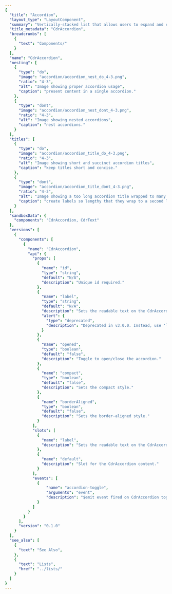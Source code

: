 ```yaml
---
{
  "title": "Accordion",
  "layout_type": "LayoutComponent",
  "summary": "Vertically-stacked list that allows users to expand and collapse additional content",
  "title_metadata": "CdrAccordion",
  "breadcrumbs": [
    {
      "text": "Components/"
    }
  ],
  "name": "CdrAccordion",
  "nesting": [
    {
      "type": "do",
      "image": "accordion/accordion_nest_do_4-3.png",
      "ratio": "4-3",
      "alt": "Image showing proper accordion usage",
      "caption": "present content in a single accordion."
    },
    {
      "type": "dont",
      "image": "accordion/accordion_nest_dont_4-3.png",
      "ratio": "4-3",
      "alt": "Image showing nested accordions",
      "caption": "nest accordions."
    }
  ],
  "titles": [
    {
      "type": "do",
      "image": "accordion/accordion_title_do_4-3.png",
      "ratio": "4-3",
      "alt": "Image showing short and succinct accordion titles",
      "caption": "keep titles short and concise."
    },
    {
      "type": "dont",
      "image": "accordion/accordion_title_dont_4-3.png",
      "ratio": "4-3",
      "alt": "Image showing a too long accordion title wrapped to many lines",
      "caption": "create labels so lengthy that they wrap to a second line."
    }
  ],
  "sandboxData": {
    "components": "CdrAccordion, CdrText"
  },
  "versions": [
    {
      "components": [
        {
          "name": "CdrAccordion",
          "api": {
            "props": [
              {
                "name": "id",
                "type": "string",
                "default": "N/A",
                "description": "Unique id required."
              },
              {
                "name": "label",
                "type": "string",
                "default": "N/A",
                "description": "Sets the readable text on the CdrAccordion button. Deprecated. Use label slot.",
                "alert": {
                  "type": "deprecated",
                  "description": "Deprecated in v3.0.0. Instead, use 'label' slot."
                }
              },
              {
                "name": "opened",
                "type": "boolean",
                "default": "false",
                "description": "Toggle to open/close the accordion."
              },
              {
                "name": "compact",
                "type": "boolean",
                "default": "false",
                "description": "Sets the compact style."
              },
              {
                "name": "borderAligned",
                "type": "boolean",
                "default": "false",
                "description": "Sets the border-aligned style."
              }
            ],
            "slots": [
              {
                "name": "label",
                "description": "Sets the readable text on the CdrAccordion button. Use this slot instead of label prop."
              },
              {
                "name": "default",
                "description": "Slot for the CdrAccordion content."
              }
            ],
            "events": [
              {
                  "name": "accordion-toggle",
                  "arguments": "event",
                  "description": "$emit event fired on CdrAccordion toggle."
              }
            ]
          }
        }
      ],
      "version": "0.1.0"
    }
  ],
  "see_also": [
    {
      "text": "See Also",
    },
    {
      "text": "Lists",
      "href": "../lists/"
    }
  ]
}
---
```


<cdr-doc-tabs>

<template slot="Overview">
<cdr-doc-table-of-contents-shell>

## Default

Section borders expand to full width of container.

<cdr-doc-example-code-pair repository-href="/src/components/accordion" :sandbox-data="$page.frontmatter.sandboxData" :model="{ default1: false, default2: false, default3: false }">

```vue
  <cdr-accordion
    id="default-1"
    :opened="default1"
    @accordion-toggle="default1 = !default1"
  >
    <template slot="label">
      How do I find my member number?
    </template>
    <cdr-text tag="p">
        Find your member number online. You can also call 
        Customer Support at 1-800-426-4840 (U.S. and Canada) or 1-253-891-2500 (International).
    </cdr-text>
  </cdr-accordion>
  <cdr-accordion
    id="default-2"
    :opened="default2"
    @accordion-toggle="default2 = !default2"  
  >
    <template slot="label">
      Does every member get an Annual Dividend?
    </template>
    <cdr-text tag="p">
        Only active REI Co-op members receive an Annual Dividend notice. To be an active 
        member, you need to make net merchandise or shipping purchases (purchases minus credits and returns) 
        of at least $10 per year, unless you joined during that calendar year.
    </cdr-text>
  </cdr-accordion>
  <cdr-accordion
    id="default-3"
    :opened="default3"
    @accordion-toggle="default3 = !default3"
  >
    <template slot="label">
      When does my dividend expire?
    </template>
    <cdr-text tag="p">
        Your dividend expires on Jan. 3, just under two years after it has been issued. 
        or example, your 2018 dividend earned on 2017 purchases will expire in January 2020.
    </cdr-text>
  </cdr-accordion>
```

</cdr-doc-example-code-pair>

## Compact

Reduced spacing around title and content body. Also, smaller font sizes resulting in an overall denser display of content.

<cdr-doc-example-code-pair repository-href="/src/components/accordion" :sandbox-data="$page.frontmatter.sandboxData" :model="{ compact1: false, compact2: false, compact3: false }">

```vue
  <cdr-accordion
    id="compact-1"
    :compact="true"
    :opened="compact1"
    @accordion-toggle="compact1 = !compact1"
  >
    <template slot="label">
      Why buy used gear?
    </template>
    <cdr-text tag="p">
      Used Gear Beta is one way we are experimenting expanding opportunities 
      to enjoy life outdoors and bringing value to our members.
    </cdr-text>
  </cdr-accordion>
  <cdr-accordion
    id="compact-2"
    :compact="true"
    :opened="compact2"
    @accordion-toggle="compact2 = !compact2"
  >
    <template slot="label">
      What's your cancellation policy?
    </template>
    <cdr-text tag="p">
      Orders may be cancelled within 30 minutes of placing your order online. 
      After 30 minutes, your order will begin processing through our fulfillment center and cannot be cancelled.
    </cdr-text>
  </cdr-accordion>
  <cdr-accordion
    id="compact-3"
    :compact="true"
    :opened="compact3"
    @accordion-toggle="compact3 = !compact3"
  >
    <template slot="label">
      When will my order arrive?
    </template>
    <cdr-text tag="p">
      REI Co-op Used Gear Beta orders can take up to 3-4 business days to ship out. When your order ships, 
      we'll send you a shipping confirmation email that contains your tracking information. Shipping time is generally 3-5 business days.
    </cdr-text>
  </cdr-accordion>
```

</cdr-doc-example-code-pair>

## Border Aligned

Border aligns to the title text and expand/collapse icon.

<cdr-doc-example-code-pair repository-href="/src/components/accordion" :sandbox-data="$page.frontmatter.sandboxData" :model="{ borderAligned1: false, borderAligned2: false, borderAligned3: false }">

```vue
  <cdr-accordion
    id="border-aligned-1"
    :border-aligned="true"
    :opened="borderAligned1"
    @accordion-toggle="borderAligned1 = !borderAligned1"
  >
    <template slot="label">
      How long have you been in business?
    </template>
    <cdr-text tag="p">
      REI has offered the finest in outdoor gear since 1938. In that same spirit, 
      REI Adventures has led the way down wilderness paths and cultural back roads 
      to the most intriguing destinations in the world since 1987.
    </cdr-text>
  </cdr-accordion>
  <cdr-accordion
    id="border-aligned-2"
    :border-aligned="true"
    :opened="borderAligned2"
    @accordion-toggle="borderAligned2 = !borderAligned2"
  >
    <template slot="label">
      What kinds of trips are offered?
    </template>
    <cdr-text tag="p">
      We have adventures that range from weekend getaways to three-week treks. We 
      explore the world on foot, by kayak, canoe or raft, bicycle, safari, 4-wheel 
      drive, cruise ship or a combination of these vehicles! Novices are welcome. 
      We can teach you to kayak or to safely summit a mountain.
    </cdr-text>
  </cdr-accordion>
  <cdr-accordion
    id="border-aligned-3"
    :border-aligned="true"
    :opened="borderAligned3"
    @accordion-toggle="borderAligned3 = !borderAligned3"
  >
    <template slot="label">
      How do I know what each trip is like?
    </template>
    <cdr-text tag="p">
      This website provides full details of each trip. If you still have questions, 
      please call us at 1-800-622-2236 or e-mail us at travel@rei.com.
    </cdr-text>
  </cdr-accordion>
```

</cdr-doc-example-code-pair>

## Accessibility

To ensure that usage of this component complies with accessibility guidelines:
- Provide descriptive label for accordion header
- Be aware that embedding lengthy content in an accordion can be disorienting. When the accordion header expands, it can give the appearance of moving to another page

<br />

This component has compliance with WCAG guidelines by:
- Providing keyboard interactions to:
  - Expand and collapse accordion headers
  - Navigate and reverse navigate through the accordion headers
- Generating ARIA tags for accessibility, specifically `aria-controls`, `aria-expanded`, and `aria-hidden`

</cdr-doc-table-of-contents-shell>
</template>

<template slot="Guidelines">
<cdr-doc-table-of-contents-shell>

## Use When

- Providing users more content within the same layout
- Displaying content that's directly related, or supplemental, to the main subject of the page
- Designing with limited vertical space and there is enough content to condense

### Don't Use When

- Linking a title to another page. Instead, use [Links](../links/)
- Designing with sparse content. Instead, use [Lists](../lists/) or [Paragraphs](../paragraphs/)
- Content is lengthy. Instead, use [Tabs](../tabs/)

## The Basics

- Use on either light or dark backgrounds, background color is provided for both

## Content

- Order the accordion titles by priority and importance
- Keep titles short to avoid wrapping at smaller viewports
- Use sentence case for titles
- Always include a title, icon and subsequent content for each section. All are required

## Anatomy

- Position interactive elements (i.e. Select, Button, Link) within the container far enough from the title area to avoid accidental collapsing

## Behavior

- Entire title area is clickable, including icon and background
- Never nest accordions within themselves
- Use short titles for accordion labels to avoid wrapping

### Show and Hide

- Revealing the frist accordion section is recommended
- Other accordion sections are all hidden by default, however it is possible to:
  - Specify that all accordion sections are revealed when page is displayed
  - Specify that a specific accordion section is revealed with remaining accordion section closed
- Sections do not automatically collapse when another is expanded

### Do / Don't

<do-dont :examples="$page.frontmatter.nesting" />

<br />

<do-dont :examples="$page.frontmatter.titles" />

## Responsiveness

- Accordion style can change variant based on breakpoint. Example: _Default_ at MD/LG, _Compact_ and _Border-Aligned_ at XS/SM
- Switching between the Tab component and the Accordion component is not supported in Cedar components library
- Do not replace the Accordion component with the Tab component at different breakpoints

</cdr-doc-table-of-contents-shell>
</template>

<template slot="API">
<cdr-doc-table-of-contents-shell>

## Props

<cdr-doc-api type="prop" :api-data="$page.frontmatter.versions[0].components[0].api.props" />

## Slots

<api-slot :slots-getting-started-link="true" />

<cdr-doc-api type="slot" :api-data="$page.frontmatter.versions[0].components[0].api.slots" :slots-getting-started-link="false" />

## Events

<cdr-doc-api type="event" :api-data="$page.frontmatter.versions[0].components[0].api.events" />

## Usage

CdrAccordion emits an event when its button is clicked. Use an event listener to toggle the value of the opened prop to open/close the accordion.

```vue
<template>
  <cdr-accordion
    id="item"
    :compact="true"
    :opened="opened"
    @accordion-toggle="opened = !opened"
  >
    <template name="label">
      Click me to show content!
    </template>
      This content is revealed when the accordion is opened. 
  </cdr-accordion>
</template>

<script>
export default {
  ...
  data() {
    return {
      opened: false
    }
  }
}
</script>
```

CdrAccordion can also be wired up into groups if, for instance, you wanted to close the other accordions when one is opened.

```vue
<cdr-accordion
  v-for="(item, index) in grouped"
  :id="item.id"
  :border-aligned="true"
  :opened="item.opened"
  :key="item.id"
  @accordion-toggle="updateGroup(index)"
>
  <template slot="label">
    {{ item.label }}
  </template>
  {{ item.content }}
</cdr-accordion>

<script>
export default {
  ...
  data() {
    return {
      grouped: [
        {
          label: 'These are border-aligned',
          content: 'These accordions will only allow one open at a time.',
          opened: false,
          id: 'linked1',
        },
        {
          label: 'And they are also linked',
          content: 'Lorem ipsum dolor sit amet, consectetur adipiscing elit. ',
          opened: false,
          id: 'linked2',
        },
        {
          label: 'To close others when one is opened',
          content: 'These accordions will only allow one open at a time.',
          opened: false,
          id: 'linked3',
        },
      ],
    }
  },
  methods: {
    updateGroup(index) {
      const { opened } = this.grouped[index];
      if (opened) {
        // closing opened accordion
        this.grouped[index].opened = false;
      } else {
        // open closed accordion. close all others.
        for (let i = 0; i < this.grouped.length; i += 1) {
          this.grouped[i].opened = index === i;
        }
      }
    },
  }
}
</script>
```

</cdr-doc-table-of-contents-shell>
</template>

</cdr-doc-tabs>

